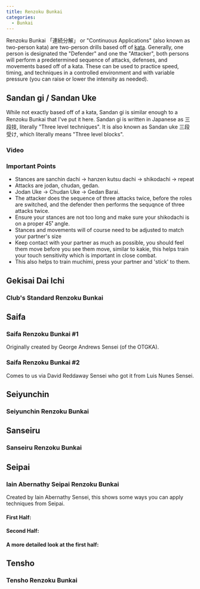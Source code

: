 ```yaml
---
title: Renzoku Bunkai
categories:
  - Bunkai
---
```


Renzoku Bunkai 「連続分解」 or "Continuous Applications" (also known as two-person kata) are two-person drills based off of [kata](/kata/).
Generally, one person is designated the "Defender" and one the "Attacker", both persons will perform a predetermined sequence of attacks, defenses, and movements based off of a kata. These can be used to practice speed, timing, and techniques in a controlled environment and with variable pressure (you can raise or lower the intensity as needed).

## Sandan gi / Sandan Uke

While not exactly based off of a kata, Sandan gi is similar enough to a Renzoku Bunkai that I've put it here.
Sandan gi is written in Japanese as 三段技, literally "Three level techniques". It is also known as Sandan uke 三段受け, which literally means "Three level blocks".

### Video

<Wiki-Video ytUrl="https://youtu.be/bB2PVbEQtL8" />

### Important Points

- Stances are sanchin dachi -> hanzen kutsu dachi -> shikodachi -> repeat
- Attacks are jodan, chudan, gedan.
- Jodan Uke -> Chudan Uke -> Gedan Barai.
- The attacker does the sequence of three attacks twice, before the roles are switched, and the defender then performs the sequqnce of three attacks twice.
- Ensure your stances are not too long and make sure your shikodachi is on a proper 45˚ angle.
- Stances and movements will of course need to be adjusted to match your partner's size
- Keep contact with your partner as much as possible, you should feel them move before you see them move, similar to kakie, this helps train your touch sensitivity which is important in close combat.
- This also helps to train muchimi, press your partner and 'stick' to them.

## Gekisai Dai Ichi

### Club's Standard Renzoku Bunkai

<Wiki-Video ytUrl="https://youtu.be/BHV5VTsmpsA" />

<!-- ### Important Points -->

<!--
## Gekisai Dai Ni

### name

<Wiki-Video ytUrl="" />

### Important Points -->

## Saifa

### Saifa Renzoku Bunkai #1

Originally created by George Andrews Sensei (of the OTGKA).

<Wiki-Video ytUrl="https://www.youtube.com/watch?v=E52iFcSD1E0" />

<!-- ### Important Points -->

### Saifa Renzoku Bunkai #2

Comes to us via David Reddaway Sensei who got it from Luis Nunes Sensei.

<Wiki-Video ytUrl="https://www.youtube.com/watch?v=fB5R8iHMop8" />
<Wiki-Video ytUrl="https://www.youtube.com/watch?v=e05WcOg6BBg" />

<!-- ### Important Points -->

## Seiyunchin

### Seiyunchin Renzoku Bunkai

<Wiki-Video ytUrl="https://www.youtube.com/watch?v=2m6L0IbPT-U" />

<!-- ### Important Points -->

<!-- ## Shisochin

### Shisochin Renzoku Bunkai

<Wiki-Video ytUrl="" /> -->

## Sanseiru

### Sanseiru Renzoku Bunkai

<Wiki-Video ytUrl="https://www.youtube.com/watch?v=M1coA8RDBLQ" />

<!-- ### Important Points -->

## Seipai

### Iain Abernathy Seipai Renzoku Bunkai

Created by Iain Abernathy Sensei, this shows some ways you can apply techniques from Seipai.

#### First Half:

<Wiki-Video ytUrl="https://youtu.be/1v_huNxRyUQ" />

#### Second Half:

<Wiki-Video ytUrl="https://youtu.be/2zETAsIiDkA" />

#### A more detailed look at the first half:

<Wiki-Video ytUrl="https://youtu.be/pfwBR7g0c6E" />

<!-- ### Important Points -->

## Tensho

### Tensho Renzoku Bunkai

<Wiki-Video ytUrl="https://www.youtube.com/watch?v=CJfB9qgDAPc" />

<!-- ### Important Points -->

